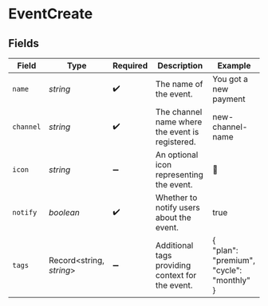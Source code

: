 # EventCreate


## Fields

| Field                                            | Type                                             | Required                                         | Description                                      | Example                                          |
| ------------------------------------------------ | ------------------------------------------------ | ------------------------------------------------ | ------------------------------------------------ | ------------------------------------------------ |
| `name`                                           | *string*                                         | :heavy_check_mark:                               | The name of the event.                           | You got a new payment                            |
| `channel`                                        | *string*                                         | :heavy_check_mark:                               | The channel name where the event is registered.  | new-channel-name                                 |
| `icon`                                           | *string*                                         | :heavy_minus_sign:                               | An optional icon representing the event.         | 🎉                                               |
| `notify`                                         | *boolean*                                        | :heavy_check_mark:                               | Whether to notify users about the event.         | true                                             |
| `tags`                                           | Record<string, *string*>                         | :heavy_minus_sign:                               | Additional tags providing context for the event. | {<br/>"plan": "premium",<br/>"cycle": "monthly"<br/>} |